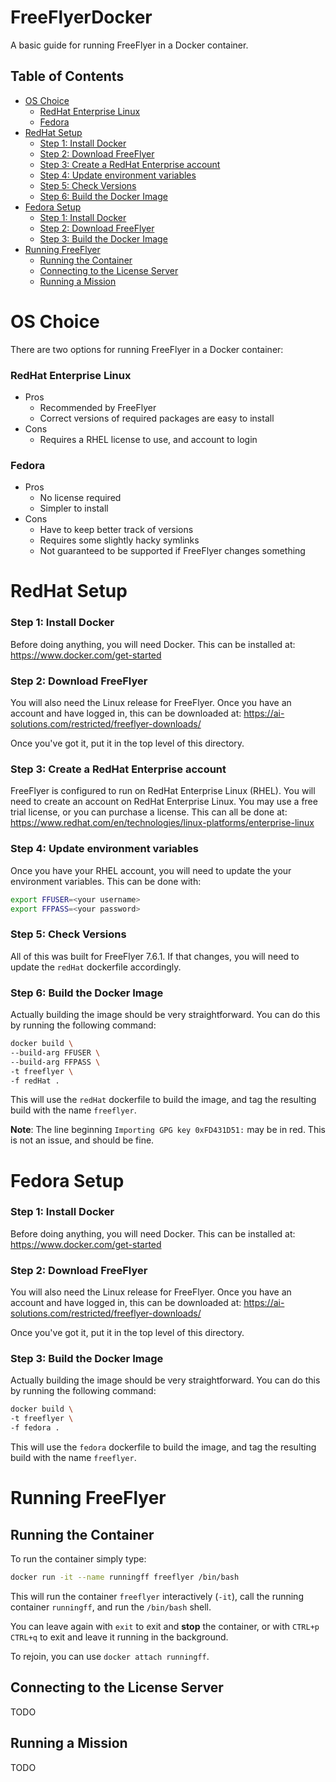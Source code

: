<h1> FreeFlyerDocker </h1>
 A basic guide for running FreeFlyer in a Docker container. 


 <h2> Table of Contents</h2>

- [OS Choice](#os-choice)
    - [RedHat Enterprise Linux](#redhat-enterprise-linux)
    - [Fedora](#fedora)
- [RedHat Setup](#redhat-setup)
    - [Step 1: Install Docker](#step-1-install-docker)
    - [Step 2: Download FreeFlyer](#step-2-download-freeflyer)
    - [Step 3: Create a RedHat Enterprise account](#step-3-create-a-redhat-enterprise-account)
    - [Step 4: Update environment variables](#step-4-update-environment-variables)
    - [Step 5: Check Versions](#step-5-check-versions)
    - [Step 6: Build the Docker Image](#step-6-build-the-docker-image)
- [Fedora Setup](#fedora-setup)
    - [Step 1: Install Docker](#step-1-install-docker-1)
    - [Step 2: Download FreeFlyer](#step-2-download-freeflyer-1)
    - [Step 3: Build the Docker Image](#step-3-build-the-docker-image)
- [Running FreeFlyer](#running-freeflyer)
  - [Running the Container](#running-the-container)
  - [Connecting to the License Server](#connecting-to-the-license-server)
  - [Running a Mission](#running-a-mission)

# OS Choice

There are two options for running FreeFlyer in a Docker container:
###  RedHat Enterprise Linux

   - Pros
     - Recommended by FreeFlyer
     - Correct versions of required packages are easy to install
   - Cons
     - Requires a RHEL license to use, and account to login

### Fedora 

   - Pros
     - No license required
     - Simpler to install
   - Cons
     - Have to keep better track of versions
     - Requires some slightly hacky symlinks
     - Not guaranteed to be supported if FreeFlyer changes something


# RedHat Setup

### Step 1: Install Docker

Before doing anything, you will need Docker. This can be installed at:
https://www.docker.com/get-started


### Step 2: Download FreeFlyer

You will also need the Linux release for FreeFlyer. Once you have an account and have logged in, this can be downloaded at:
https://ai-solutions.com/restricted/freeflyer-downloads/

Once you've got it, put it in the top level of this directory.

### Step 3: Create a RedHat Enterprise account

FreeFlyer is configured to run on RedHat Enterprise Linux (RHEL). You will need to create an account on RedHat Enterprise Linux. You may use a free trial license, or you can purchase a license. This can all be done at:
https://www.redhat.com/en/technologies/linux-platforms/enterprise-linux


### Step 4: Update environment variables

Once you have your RHEL account, you will need to update the your environment variables. This can be done with:
```bash
export FFUSER=<your username>
export FFPASS=<your password>
```

### Step 5: Check Versions

All of this was built for FreeFlyer 7.6.1. If that changes, you will need to update the `redHat` dockerfile accordingly.


### Step 6: Build the Docker Image

Actually building the image should be very straightforward. You can do this by running the following command:
```bash
docker build \
--build-arg FFUSER \
--build-arg FFPASS \
-t freeflyer \
-f redHat .
```

This will use the `redHat` dockerfile to build the image, and tag the resulting build with the name `freeflyer`.

**Note**: The line beginning `Importing GPG key 0xFD431D51:` may be in red. This is not an issue, and should be fine.



# Fedora Setup


### Step 1: Install Docker

Before doing anything, you will need Docker. This can be installed at:
https://www.docker.com/get-started


### Step 2: Download FreeFlyer

You will also need the Linux release for FreeFlyer. Once you have an account and have logged in, this can be downloaded at:
https://ai-solutions.com/restricted/freeflyer-downloads/

Once you've got it, put it in the top level of this directory.

### Step 3: Build the Docker Image

Actually building the image should be very straightforward. You can do this by running the following command:

```bash
docker build \
-t freeflyer \
-f fedora .
```

This will use the `fedora` dockerfile to build the image, and tag the resulting build with the name `freeflyer`.

# Running FreeFlyer

## Running the Container

To run the container simply type:

```bash
docker run -it --name runningff freeflyer /bin/bash
```
This will run the container `freeflyer` interactively (`-it`), call the running container `runningff`, and run the `/bin/bash` shell.

You can leave again with `exit` to exit and **stop** the container, or with `CTRL+p CTRL+q` to exit and leave it running in the background.

To rejoin, you can use `docker attach runningff`.


## Connecting to the License Server
TODO

## Running a Mission
TODO

